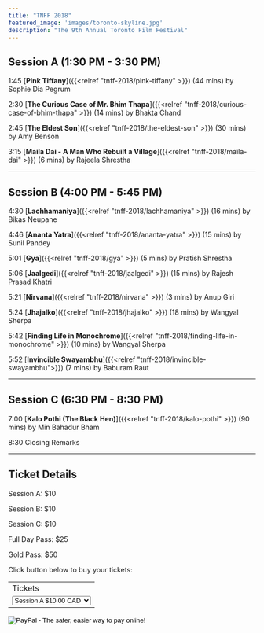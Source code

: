 ```yaml
---
title: "TNFF 2018"
featured_image: 'images/toronto-skyline.jpg'
description: "The 9th Annual Toronto Film Festival"
---
```


## Session A (1:30 PM - 3:30 PM)

1:45 [__Pink Tiffany__]({{<relref "tnff-2018/pink-tiffany" >}}) (44 mins) by Sophie Dia Pegrum

2:30 [__The Curious Case of Mr. Bhim Thapa__]({{<relref "tnff-2018/curious-case-of-bhim-thapa" >}}) (14 mins) by Bhakta Chand

2:45 [__The Eldest Son__]({{<relref "tnff-2018/the-eldest-son" >}}) (30 mins) by Amy Benson

3:15 [__Maila Dai - A Man Who Rebuilt a Village__]({{<relref "tnff-2018/maila-dai" >}}) (6 mins) by Rajeela Shrestha

---

## Session B (4:00 PM - 5:45 PM)

4:30 [__Lachhamaniya__]({{<relref "tnff-2018/lachhamaniya" >}}) (16 mins) by Bikas Neupane

4:46 [__Ananta Yatra__]({{<relref "tnff-2018/ananta-yatra" >}}) (15 mins) by Sunil Pandey

5:01 [__Gya__]({{<relref "tnff-2018/gya" >}}) (5 mins) by Pratish Shrestha

5:06 [__Jaalgedi__]({{<relref "tnff-2018/jaalgedi" >}}) (15 mins) by Rajesh Prasad Khatri

5:21 [__Nirvana__]({{<relref "tnff-2018/nirvana" >}}) (3 mins) by Anup Giri

5:24 [__Jhajalko__]({{<relref "tnff-2018/jhajalko" >}}) (18 mins) by Wangyal Sherpa

5:42 [__Finding Life in Monochrome__]({{<relref "tnff-2018/finding-life-in-monochrome" >}}) (10 mins) by Wangyal Sherpa

5:52 [__Invincible Swayambhu__]({{<relref "tnff-2018/invincible-swayambhu">}}) (7 mins) by Baburam Raut

---

## Session C (6:30 PM - 8:30 PM)

7:00 [__Kalo Pothi (The Black Hen)__]({{<relref "tnff-2018/kalo-pothi" >}}) (90 mins) by Min Bahadur Bham

8:30 Closing Remarks

---

## Ticket Details

Session A: $10

Session B: $10

Session C: $10

Full Day Pass: $25

Gold Pass: $50

Click button below to buy your tickets:

<html>
<form action="https://www.paypal.com/cgi-bin/webscr" method="post" target="_top">
<input type="hidden" name="cmd" value="_s-xclick">
<input type="hidden" name="hosted_button_id" value="NNXWTAKQQQ7NQ">
<table>
<tr><td><input type="hidden" name="on0" value="Tickets">Tickets</td></tr><tr><td><select name="os0">
	<option value="Session A">Session A $10.00 CAD</option>
	<option value="Session B">Session B $10.00 CAD</option>
	<option value="Session C">Session C $10.00 CAD</option>
	<option value="Full Day">Full Day $25.00 CAD</option>
	<option value="Gold Pass">Gold Pass $50.00 CAD</option>
</select> </td></tr>
</table>
<input type="hidden" name="currency_code" value="CAD">
<input type="image" src="https://www.paypalobjects.com/en_US/i/btn/btn_buynowCC_LG.gif" border="0" name="submit" alt="PayPal - The safer, easier way to pay online!">
<img alt="" border="0" src="https://www.paypalobjects.com/en_US/i/scr/pixel.gif" width="1" height="1">
</form>
</html>